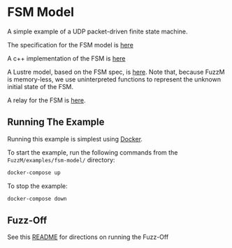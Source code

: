 # FSM  Model

A simple example of a UDP packet-driven finite state machine.

The specification for the FSM model is [here](SPEC.md)

A c++ implementation of the FSM is [here](fsm_demo/fsm.cpp)

A Lustre model, based on the FSM spec, is [here](fsm.lus).  Note that, because FuzzM is memory-less, 
we use uninterpreted functions to represent the unknown initial state of the FSM.

A relay for the FSM is [here](relay.py).

## Running The Example

Running this example is simplest using [Docker](../../INSTALLING.md).

To start the example, run the following commands from the `FuzzM/examples/fsm-model/` directory:

```bash
docker-compose up
```

To stop the example:

```bash
docker-compose down
```

## Fuzz-Off

See this [README](fsm_demo/README.md) for directions on running the Fuzz-Off
